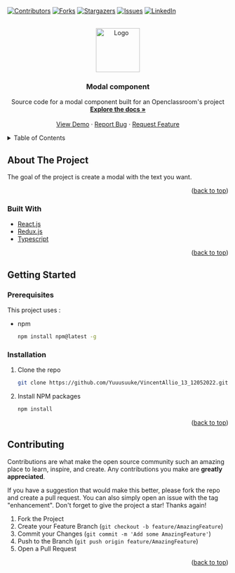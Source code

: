 <div id="top"></div>
<!--
*** Thanks for checking out the Best-README-Template. If you have a suggestion
*** that would make this better, please fork the repo and create a pull request
*** or simply open an issue with the tag "enhancement".
*** Don't forget to give the project a star!
*** Thanks again! Now go create something AMAZING! :D
-->

<!-- PROJECT SHIELDS -->
<!--
*** I'm using markdown "reference style" links for readability.
*** Reference links are enclosed in brackets [ ] instead of parentheses ( ).
*** See the bottom of this document for the declaration of the reference variables
*** for contributors-url, forks-url, etc. This is an optional, concise syntax you may use.
*** https://www.markdownguide.org/basic-syntax/#reference-style-links
-->

[![Contributors][contributors-shield]][contributors-url]
[![Forks][forks-shield]][forks-url]
[![Stargazers][stars-shield]][stars-url]
[![Issues][issues-shield]][issues-url]
[![LinkedIn][linkedin-shield]][linkedin-url]

<!-- PROJECT LOGO -->
<br />
<div align="center">
  <a href="https://github.com/Yuuusuuke/VincentAllio_13_12052022">
    <img src="./src/ressources/logo.jpg" alt="Logo" width="100" height="100">
  </a>

<h3 align="center">Modal component</h3>

  <p align="center">
    Source code for a modal component built for an Openclassroom's project
    <br />
    <a href="https://github.com/Yuuusuuke/VincentAllio_13_12052022"><strong>Explore the docs »</strong></a>
    <br />
    <br />
    <a href="https://github.com/Yuuusuuke/VincentAllio_13_12052022">View Demo</a>
    ·
    <a href="https://github.com/Yuuusuuke/VincentAllio_13_12052022/issues">Report Bug</a>
    ·
    <a href="https://github.com/Yuuusuuke/VincentAllio_13_12052022/issues">Request Feature</a>
  </p>
</div>

<!-- TABLE OF CONTENTS -->
<details>
  <summary>Table of Contents</summary>
  <ol>
    <li>
      <a href="#about-the-project">About The Project</a>
      <ul>
        <li><a href="#built-with">Built With</a></li>
      </ul>
    </li>
    <li>
      <a href="#getting-started">Getting Started</a>
      <ul>
        <li><a href="#prerequisites">Prerequisites</a></li>
        <li><a href="#installation">Installation</a></li>
      </ul>
    </li>
    <li><a href="#contributing">Contributing</a></li>
  </ol>
</details>

<!-- ABOUT THE PROJECT -->

## About The Project

The goal of the project is create a modal with the text you want.

<p align="right">(<a href="#top">back to top</a>)</p>

### Built With

- [React.js](https://reactjs.org/)
- [Redux.js](https://redux.js.org/)
- [Typescript](https://www.typescriptlang.org/)

<p align="right">(<a href="#top">back to top</a>)</p>

<!-- GETTING STARTED -->

## Getting Started

### Prerequisites

This project uses :

- npm
  ```sh
  npm install npm@latest -g
  ```

### Installation

1. Clone the repo
   ```sh
   git clone https://github.com/Yuuusuuke/VincentAllio_13_12052022.git
   ```
2. Install NPM packages
   ```sh
   npm install
   ```

<p align="right">(<a href="#top">back to top</a>)</p>

<!-- CONTRIBUTING -->

## Contributing

Contributions are what make the open source community such an amazing place to learn, inspire, and create. Any contributions you make are **greatly appreciated**.

If you have a suggestion that would make this better, please fork the repo and create a pull request. You can also simply open an issue with the tag "enhancement".
Don't forget to give the project a star! Thanks again!

1. Fork the Project
2. Create your Feature Branch (`git checkout -b feature/AmazingFeature`)
3. Commit your Changes (`git commit -m 'Add some AmazingFeature'`)
4. Push to the Branch (`git push origin feature/AmazingFeature`)
5. Open a Pull Request

<p align="right">(<a href="#top">back to top</a>)</p>

<!-- MARKDOWN LINKS & IMAGES -->
<!-- https://www.markdownguide.org/basic-syntax/#reference-style-links -->

[contributors-shield]: https://img.shields.io/github/contributors/Yuuusuuke/VincentAllio_13_12052022.svg?style=for-the-badge
[contributors-url]: https://github.com/Yuuusuuke/VincentAllio_13_12052022/graphs/contributors
[forks-shield]: https://img.shields.io/github/forks/Yuuusuuke/VincentAllio_13_12052022.svg?style=for-the-badge
[forks-url]: https://github.com/Yuuusuuke/VincentAllio_13_12052022/network/members
[stars-shield]: https://img.shields.io/github/stars/Yuuusuuke/VincentAllio_13_12052022.svg?style=for-the-badge
[stars-url]: https://github.com/Yuuusuuke/VincentAllio_13_12052022/stargazers
[issues-shield]: https://img.shields.io/github/issues/Yuuusuuke/VincentAllio_13_12052022.svg?style=for-the-badge
[issues-url]: https://github.com/Yuuusuuke/VincentAllio_13_12052022/issues
[linkedin-shield]: https://img.shields.io/badge/-LinkedIn-black.svg?style=for-the-badge&logo=linkedin&colorB=555
[linkedin-url]: https://www.linkedin.com/in/vincent-allio-3036061b2
